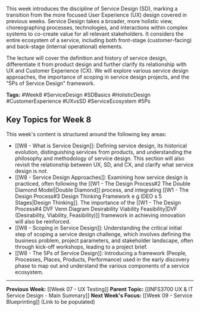 This week introduces the discipline of Service Design (SD), marking a transition from the more focused User Experience (UX) design covered in previous weeks. Service Design takes a broader, more holistic view, choreographing processes, technologies, and interactions within complex systems to co-create value for all relevant stakeholders. It considers the entire ecosystem of a service, including both front-stage (customer-facing) and back-stage (internal operational) elements.

The lecture will cover the definition and history of service design, differentiate it from product design and further clarify its relationship with UX and Customer Experience (CX). We will explore various service design approaches, the importance of scoping in service design projects, and the "5Ps of Service Design" framework.

**Tags:** #Week8 #ServiceDesign #SDBasics #HolisticDesign #CustomerExperience #UXvsSD #ServiceEcosystem #5Ps

## Key Topics for Week 8

This week's content is structured around the following key areas:

* [[W8 - What is Service Design]]: Defining service design, its historical evolution, distinguishing services from products, and understanding the philosophy and methodology of service design. This section will also revisit the relationship between UX, SD, and CX, and clarify what service design is *not*.
* [[W8 - Service Design Approaches]]: Examining how service design is practiced, often following the [[W1 - The Design Process#2 The Double Diamond Model|Double Diamond]] process, and integrating [[W1 - The Design Process#3 Design Thinking Framework e g IDEO s 5 Stages|Design Thinking]]. The importance of the [[W1 - The Design Process#4 DVF Venn Diagram Desirability Viability Feasibility|DVF (Desirability, Viability, Feasibility)]] framework in achieving innovation will also be reinforced.
* [[W8 - Scoping in Service Design]]: Understanding the critical initial step of scoping a service design challenge, which involves defining the business problem, project parameters, and stakeholder landscape, often through kick-off workshops, leading to a project brief.
* [[W8 - The 5Ps of Service Design]]: Introducing a framework (People, Processes, Places, Products, Performance) used in the early discovery phase to map out and understand the various components of a service ecosystem.

---
**Previous Week:** [[Week 07 - UX Testing]]
**Parent Topic:** [[INFS3700 UX & IT Service Design - Main Summary]]
**Next Week's Focus:** [[Week 09 - Service Blueprinting]] (Link to be populated)